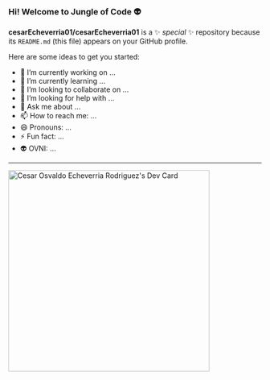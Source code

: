 ### Hi! Welcome to Jungle of Code 👽


**cesarEcheverria01/cesarEcheverria01** is a ✨ _special_ ✨ repository because its `README.md` (this file) appears on your GitHub profile.

Here are some ideas to get you started:

- 🔭 I’m currently working on ...
- 🌱 I’m currently learning ...
- 👯 I’m looking to collaborate on ...
- 🤔 I’m looking for help with ...
- 💬 Ask me about ...
- 📫 How to reach me: ...
- 😄 Pronouns: ...
- ⚡ Fun fact: ...
- 👽 OVNI: ...
---

<a href="https://app.daily.dev/cesarosvaldoecheverriarodriguez"><img src="https://api.daily.dev/devcards/b55e6098186242728af67e8efb04eed8.png?r=c9g" width="400" alt="Cesar Osvaldo Echeverria Rodriguez's Dev Card"/></a>
